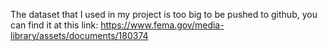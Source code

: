 The dataset that I used in my project is too big to be pushed to github, you can find it at this link:
https://www.fema.gov/media-library/assets/documents/180374
